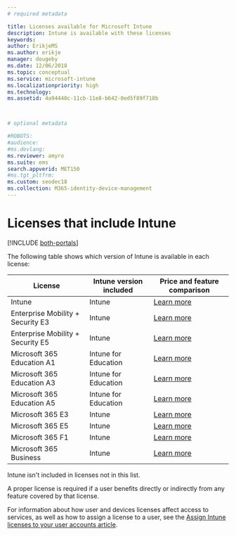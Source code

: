 ```yaml
---
# required metadata

title: Licenses available for Microsoft Intune
description: Intune is available with these licenses
keywords:
author: ErikjeMS
ms.author: erikje
manager: dougeby
ms.date: 12/06/2018
ms.topic: conceptual
ms.service: microsoft-intune
ms.localizationpriority: high
ms.technology:
ms.assetid: 4a94440c-11cb-11e8-b642-0ed5f89f718b



# optional metadata

#ROBOTS:
#audience:
#ms.devlang:
ms.reviewer: amyro
ms.suite: ems
search.appverid: MET150
#ms.tgt_pltfrm:
ms.custom: seodec18
ms.collection: M365-identity-device-management
---
```


# Licenses that include Intune

[!INCLUDE [both-portals](./includes/note-for-both-portals.md)]

The following table shows which version of Intune is available in each license:

| License | Intune version included | Price and feature comparison |
|-----------------------------------------------------------------------|-------------------------------------------------------------|---|
| Intune | Intune | [Learn more](https://www.microsoft.com/en-us/cloud-platform/microsoft-intune-pricing) |
| Enterprise Mobility + Security E3 | Intune | [Learn more](https://www.microsoft.com/en-us/cloud-platform/microsoft-intune-pricing) |
| Enterprise Mobility + Security E5 | Intune | [Learn more](https://www.microsoft.com/en-us/cloud-platform/microsoft-intune-pricing) |
| Microsoft 365 Education A1 | Intune for Education | [Learn more](https://www.microsoft.com/en-us/education/buy-license/microsoft365/default.aspx#) |
| Microsoft 365 Education A3 | Intune for Education | [Learn more](https://www.microsoft.com/en-us/education/buy-license/microsoft365/default.aspx#) |
| Microsoft 365 Education A5 | Intune for Education | [Learn more](https://www.microsoft.com/en-us/education/buy-license/microsoft365/default.aspx#) |
| Microsoft 365 E3 | Intune | [Learn more](https://www.microsoft.com/en-US/microsoft-365/enterprise) |
| Microsoft 365 E5 | Intune | [Learn more](https://www.microsoft.com/en-US/microsoft-365/enterprise) |
| Microsoft 365 F1 | Intune | [Learn more](https://www.microsoft.com/en-us/microsoft-365/enterprise/firstline) |
| Microsoft 365 Business | Intune | [Learn more](https://www.microsoft.com/en-us/microsoft-365/business) |

Intune isn't included in licenses not in this list.

A proper license is required if a user benefits directly or indirectly from any feature covered by that license.

For information about how user and devices licenses affect access to services, as well as how to assign a license to a user, see the [Assign Intune licenses to your user accounts article](licenses-assign.md).

